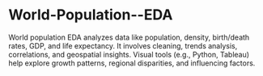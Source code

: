 # World-Population--EDA
World population EDA analyzes data like population, density, birth/death rates, GDP, and life expectancy. It involves cleaning, trends analysis, correlations, and geospatial insights. Visual tools (e.g., Python, Tableau) help explore growth patterns, regional disparities, and influencing factors.
